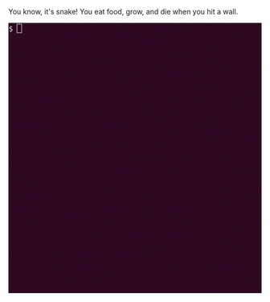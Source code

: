 You know, it's snake! You eat food, grow, and die when you hit a wall.

![Example in action](https://github.com/varabyte/media/raw/main/kotter/screencasts/kotter-snake.gif)